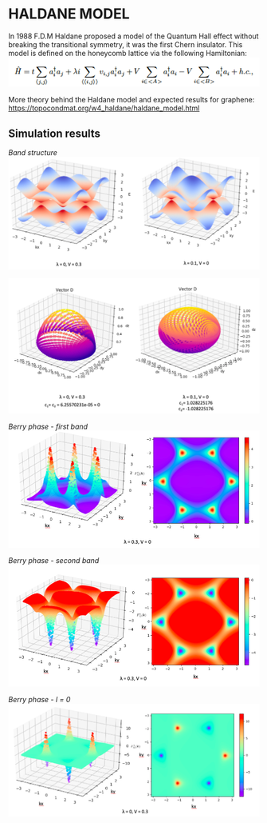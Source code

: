 # HALDANE MODEL

In 1988 F.D.M Haldane proposed a model of the Quantum Hall effect without breaking the transitional symmetry, it was the first Chern insulator. This model is defined on the honeycomb lattice via the following Hamiltonian:
![Hamiltonian](https://github.com/jmarhw/numerical-physics/blob/master/Hamiltonian.png?raw=true)

More theory behind the Haldane model and expected results for graphene: https://topocondmat.org/w4_haldane/haldane_model.html

## Simulation results
*Band structure*
![band](https://github.com/jmarhw/numerical-physics/blob/master/bandstructure.png?raw=true)

![d](https://github.com/jmarhw/numerical-physics/blob/master/Dvector.png?raw=true)

*Berry phase - first band*
![bp1](https://github.com/jmarhw/numerical-physics/blob/master/berryphase1.png?raw=true)

*Berry phase - second band*
![bp1](https://github.com/jmarhw/numerical-physics/blob/master/berryphase2.png?raw=true)

*Berry phase - l = 0*
![bp1](https://github.com/jmarhw/numerical-physics/blob/master/berryphasel0.png?raw=true)

